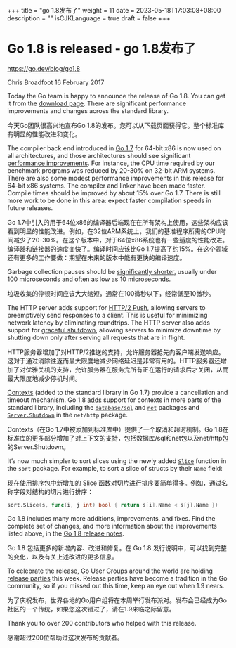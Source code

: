 +++
title = "go 1.8发布了"
weight = 11
date = 2023-05-18T17:03:08+08:00
description = ""
isCJKLanguage = true
draft = false
+++

# Go 1.8 is released - go 1.8发布了

https://go.dev/blog/go1.8

Chris Broadfoot
16 February 2017

Today the Go team is happy to announce the release of Go 1.8. You can get it from the [download page](https://go.dev/dl/). There are significant performance improvements and changes across the standard library.

今天Go团队很高兴地宣布Go 1.8的发布。您可以从下载页面获得它。整个标准库有明显的性能改进和变化。

The compiler back end introduced in [Go 1.7](https://blog.golang.org/go1.7) for 64-bit x86 is now used on all architectures, and those architectures should see significant [performance improvements](https://go.dev/doc/go1.8#compiler). For instance, the CPU time required by our benchmark programs was reduced by 20-30% on 32-bit ARM systems. There are also some modest performance improvements in this release for 64-bit x86 systems. The compiler and linker have been made faster. Compile times should be improved by about 15% over Go 1.7. There is still more work to be done in this area: expect faster compilation speeds in future releases.

Go 1.7中引入的用于64位x86的编译器后端现在在所有架构上使用，这些架构应该看到明显的性能改进。例如，在32位ARM系统上，我们的基准程序所需的CPU时间减少了20-30%。在这个版本中，对于64位x86系统也有一些适度的性能改进。编译器和链接器的速度变快了。编译时间应该比Go 1.7提高了约15%。在这个领域还有更多的工作要做：期望在未来的版本中能有更快的编译速度。

Garbage collection pauses should be [significantly shorter](https://go.dev/doc/go1.8#gc), usually under 100 microseconds and often as low as 10 microseconds.

垃圾收集的停顿时间应该大大缩短，通常在100微秒以下，经常低至10微秒。

The HTTP server adds support for [HTTP/2 Push](https://go.dev/doc/go1.8#h2push), allowing servers to preemptively send responses to a client. This is useful for minimizing network latency by eliminating roundtrips. The HTTP server also adds support for [graceful shutdown](https://go.dev/doc/go1.8#http_shutdown), allowing servers to minimize downtime by shutting down only after serving all requests that are in flight.

HTTP服务器增加了对HTTP/2推送的支持，允许服务器抢先向客户端发送响应。这对于通过消除往返而最大限度地减少网络延迟是非常有用的。HTTP服务器还增加了对优雅关机的支持，允许服务器在服务完所有正在运行的请求后才关闭，从而最大限度地减少停机时间。

[Contexts](https://go.dev/pkg/context/) (added to the standard library in Go 1.7) provide a cancellation and timeout mechanism. Go 1.8 [adds](https://go.dev/doc/go1.8#more_context) support for contexts in more parts of the standard library, including the [`database/sql`](https://go.dev/pkg/database/sql) and [`net`](https://go.dev/pkg/net) packages and [`Server.Shutdown`](http://beta.golang.org/pkg/net/http/#Server.Shutdown) in the `net/http` package.

Contexts（在Go 1.7中被添加到标准库中）提供了一个取消和超时机制。Go 1.8在标准库的更多部分增加了对上下文的支持，包括数据库/sql和net包以及net/http包的Server.Shutdown。

It’s now much simpler to sort slices using the newly added [`Slice`](https://go.dev/pkg/sort/#Slice) function in the `sort` package. For example, to sort a slice of structs by their `Name` field:

现在使用排序包中新增加的 Slice 函数对切片进行排序要简单得多。例如，通过名称字段对结构的切片进行排序：

```go linenums="1"
sort.Slice(s, func(i, j int) bool { return s[i].Name < s[j].Name })
```

Go 1.8 includes many more additions, improvements, and fixes. Find the complete set of changes, and more information about the improvements listed above, in the [Go 1.8 release notes](https://go.dev/doc/go1.8.html).

Go 1.8 包括更多的新增内容、改进和修复。在 Go 1.8 发行说明中，可以找到完整的变化，以及有关上述改进的更多信息。

To celebrate the release, Go User Groups around the world are holding [release parties](https://github.com/golang/go/wiki/Go-1.8-release-party) this week. Release parties have become a tradition in the Go community, so if you missed out this time, keep an eye out when 1.9 nears.

为了庆祝发布，世界各地的Go用户组将在本周举行发布派对。发布会已经成为Go社区的一个传统，如果您这次错过了，请在1.9来临之际留意。

Thank you to over 200 contributors who helped with this release.

感谢超过200位帮助过这次发布的贡献者。
